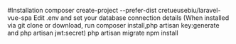 
#Installation
composer create-project --prefer-dist cretueusebiu/laravel-vue-spa
Edit .env and set your database connection details
(When installed via git clone or download, run composer install,php artisan key:generate and php artisan jwt:secret)
php artisan migrate
npm install